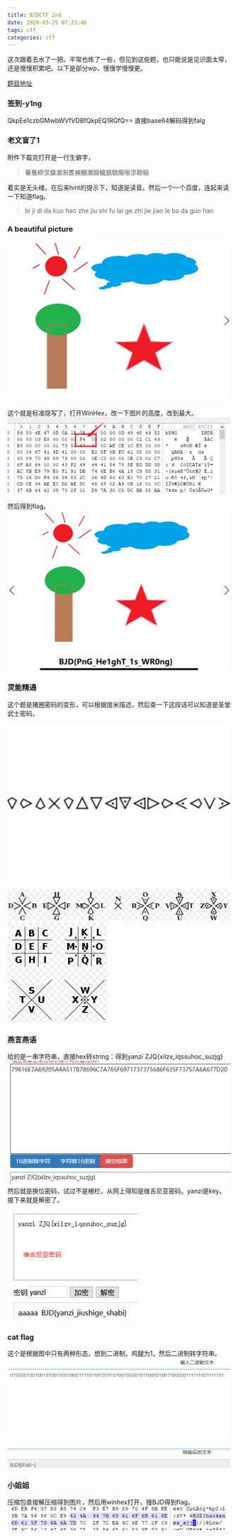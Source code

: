 ```yaml
---
title: BJDCTF 2nd
date: 2020-03-25 07:23:46
tags: ctf
categories: ctf
---
```


这次跟着去水了一把。平常也练了一些，但见到这些题，也只能说是见识面太窄，还是慢慢积累吧。以下是部分wp，慢慢学慢慢更。

<!--more-->
[题目地址](https://buuoj.cn/challenges)

### 签到-y1ng

QkpEe1czbGMwbWVfVDBfQkpEQ1RGfQ==
直接base64解码得到falg

### 老文盲了1

附件下载完打开是一行生僻字，
> 罼雧締眔擴灝淛匶襫黼瀬鎶軄鶛驕鳓哵眔鞹鰝

着实是无头绪，在后来hint的提示下，知道是读音。然后一个一个百度，连起来读一下知道flag。
> bi ji di da kuo hao zhe jiu shi fu lai ge zhi jie jiao le ba da guo hao

### A beautiful picture

![picture](./BJDCTF-2nd/01.png)

这个就是标准隐写了，打开WinHex，改一下图片的高度，改到最大。
![picture](./BJDCTF-2nd/02.png)

然后得到flag。
![picture](./BJDCTF-2nd/03.png)

### 灵能精通

这个题是猪圈密码的变形，可以根据提米描述，然后查一下这段话可以知道是圣堂武士密码。

![picture](./BJDCTF-2nd/04.png)

![picture](./BJDCTF-2nd/05.png)
![picture](./BJDCTF-2nd/06.png)

### 燕言燕语

给的是一串字符串，直接hex转string：得到yanzi ZJQ{xilzv_iqssuhoc_suzjg}
![picture](./BJDCTF-2nd/07.png)
然后就是换位密码，试过不是栅栏，从网上得知是维吉尼亚密码。yanzi是key。接下来就是解密了。

![picture](./BJDCTF-2nd/08.png)

### cat flag

这个是根据图中只有两种形态，想到二进制，鸡腿为1，然后二进制转字符串。
![picture](./BJDCTF-2nd/09.png)

### 小姐姐

压缩包直接解压缩得到图片，然后用winhex打开，搜BJD得到flag。
![picture](./BJDCTF-2nd/10.png)